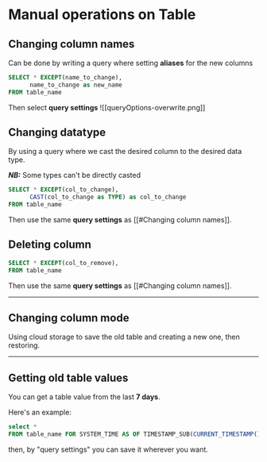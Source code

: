 # Manual operations on Table

## Changing column names
Can be done by writing a query where setting **aliases** for the new columns
```SQL
SELECT * EXCEPT(name_to_change),
	  name_to_change as new_name
FROM table_name
```

Then select **query settings**
![[queryOptions-overwrite.png]]

## Changing datatype
By using a query where we cast the desired column to the desired data type.

***NB:*** Some types can't be directly casted

```SQL
SELECT * EXCEPT(col_to_change),
	  CAST(col_to_change as TYPE) as col_to_change
FROM table_name
```

Then use the same  **query settings** as [[#Changing column names]].

## Deleting column

```SQL
SELECT * EXCEPT(col_to_remove),
FROM table_name
```
Then use the same  **query settings** as [[#Changing column names]].

---
## Changing column mode
Using cloud storage to save the old table and creating a new one, then restoring.

---
## Getting old table values 
You can get a table value from the last **7 days**.

Here's an example:
```SQL
select * 
FROM table_name FOR SYSTEM_TIME AS OF TIMESTAMP_SUB(CURRENT_TIMESTAMP(), INTERVAL 1 HOUR)
```

then, by "query settings" you can save it wherever you want.